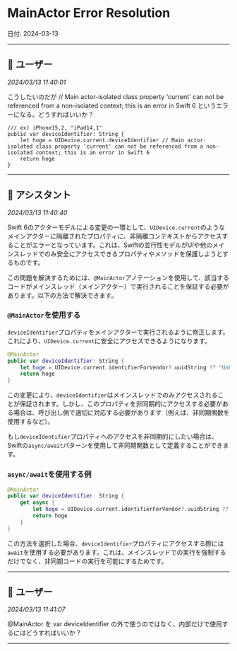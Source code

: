 # MainActor Error Resolution

日付: 2024-03-13

---

## 👤 ユーザー
*2024/03/13 11:40:01*

こうしたいのだが // Main actor-isolated class property 'current' can not be referenced from a non-isolated context; this is an error in Swift 6 というエラーになる。どうすればいいか？

    /// ex) iPhone15,2, "iPad14,1"
    public var deviceIdentifier: String {
        let hoge = UIDevice.current.deviceIdentifier // Main actor-isolated class property 'current' can not be referenced from a non-isolated context; this is an error in Swift 6
        return hoge
    }

---

## 🤖 アシスタント
*2024/03/13 11:40:40*

Swift 6のアクターモデルによる変更の一環として、`UIDevice.current`のようなメインアクターに隔離されたプロパティに、非隔離コンテキストからアクセスすることがエラーとなっています。これは、Swiftの並行性モデルがUIや他のメインスレッドでのみ安全にアクセスできるプロパティやメソッドを保護しようとするものです。

この問題を解決するためには、`@MainActor`アノテーションを使用して、該当するコードがメインスレッド（メインアクター）で実行されることを保証する必要があります。以下の方法で解決できます。

### `@MainActor`を使用する

`deviceIdentifier`プロパティをメインアクターで実行されるように修正します。これにより、`UIDevice.current`に安全にアクセスできるようになります。

```swift
@MainActor
public var deviceIdentifier: String {
    let hoge = UIDevice.current.identifierForVendor?.uuidString ?? "Unknown"
    return hoge
}
```

この変更により、`deviceIdentifier`はメインスレッドでのみアクセスされることが保証されます。しかし、このプロパティを非同期的にアクセスする必要がある場合は、呼び出し側で適切に対応する必要があります（例えば、非同期関数を使用するなど）。

もし`deviceIdentifier`プロパティへのアクセスを非同期的にしたい場合は、Swiftの`async/await`パターンを使用して非同期関数として定義することができます。

### `async/await`を使用する例

```swift
@MainActor
public var deviceIdentifier: String {
    get async {
        let hoge = UIDevice.current.identifierForVendor?.uuidString ?? "Unknown"
        return hoge
    }
}
```

この方法を選択した場合、`deviceIdentifier`プロパティにアクセスする際には`await`を使用する必要があります。これは、メインスレッドでの実行を強制するだけでなく、非同期コードの実行を可能にするためです。

---

## 👤 ユーザー
*2024/03/13 11:41:07*

@MainActor を var deviceIdentifier の外で使うのではなく、内部だけで使用するにはどうすればいいか？

---
